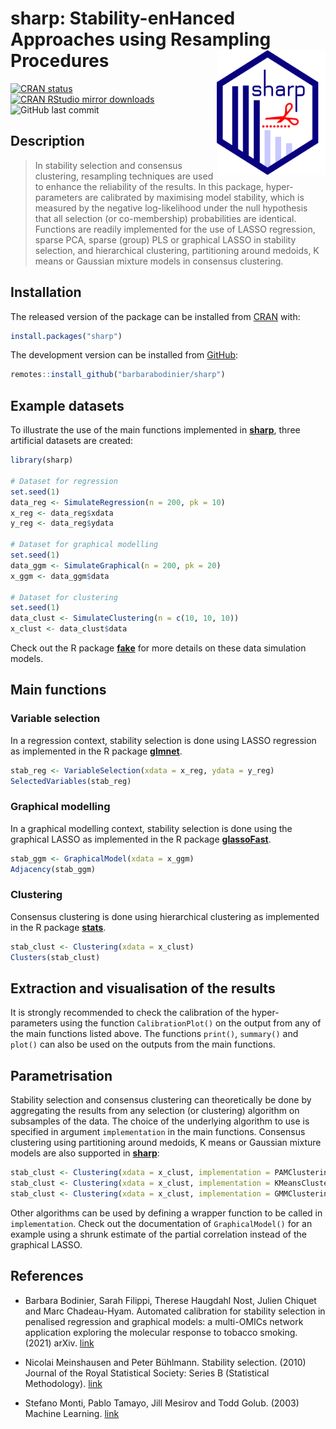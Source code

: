 
<!-- README.md is generated from README.Rmd. Please edit that file -->

# sharp: Stability-enHanced Approaches using Resampling Procedures <img src="man/figures/logo.png" align="right" width="174" height="200"/>

<!-- badges: start -->

[![CRAN
status](https://www.r-pkg.org/badges/version/sharp)](https://CRAN.R-project.org/package=sharp)
[![CRAN RStudio mirror
downloads](https://cranlogs.r-pkg.org/badges/last-month/sharp?color=blue)](https://r-pkg.org/pkg/sharp)
![GitHub last
commit](https://img.shields.io/github/last-commit/barbarabodinier/sharp?logo=GitHub&style=flat-square)
<!-- badges: end -->

## Description

> In stability selection and consensus clustering, resampling techniques
> are used to enhance the reliability of the results. In this package,
> hyper-parameters are calibrated by maximising model stability, which
> is measured by the negative log-likelihood under the null hypothesis
> that all selection (or co-membership) probabilities are identical.
> Functions are readily implemented for the use of LASSO regression,
> sparse PCA, sparse (group) PLS or graphical LASSO in stability
> selection, and hierarchical clustering, partitioning around medoids, K
> means or Gaussian mixture models in consensus clustering.

## Installation

The released version of the package can be installed from
[CRAN](https://CRAN.R-project.org) with:

``` r
install.packages("sharp")
```

The development version can be installed from
[GitHub](https://github.com/):

``` r
remotes::install_github("barbarabodinier/sharp")
```

## Example datasets

To illustrate the use of the main functions implemented in
[**sharp**](https://github.com/barbarabodinier/sharp), three artificial
datasets are created:

``` r
library(sharp)

# Dataset for regression
set.seed(1)
data_reg <- SimulateRegression(n = 200, pk = 10)
x_reg <- data_reg$xdata
y_reg <- data_reg$ydata

# Dataset for graphical modelling
set.seed(1)
data_ggm <- SimulateGraphical(n = 200, pk = 20)
x_ggm <- data_ggm$data

# Dataset for clustering
set.seed(1)
data_clust <- SimulateClustering(n = c(10, 10, 10))
x_clust <- data_clust$data
```

Check out the R package
[**fake**](https://github.com/barbarabodinier/fake) for more details on
these data simulation models.

## Main functions

### Variable selection

In a regression context, stability selection is done using LASSO
regression as implemented in the R package
[**glmnet**](https://CRAN.R-project.org/package=glmnet).

``` r
stab_reg <- VariableSelection(xdata = x_reg, ydata = y_reg)
SelectedVariables(stab_reg)
```

### Graphical modelling

In a graphical modelling context, stability selection is done using the
graphical LASSO as implemented in the R package
[**glassoFast**](https://CRAN.R-project.org/package=glassoFast).

``` r
stab_ggm <- GraphicalModel(xdata = x_ggm)
Adjacency(stab_ggm)
```

### Clustering

Consensus clustering is done using hierarchical clustering as
implemented in the R package
[**stats**](https://stat.ethz.ch/R-manual/R-devel/library/stats/html/00Index.html).

``` r
stab_clust <- Clustering(xdata = x_clust)
Clusters(stab_clust)
```

## Extraction and visualisation of the results

It is strongly recommended to check the calibration of the
hyper-parameters using the function `CalibrationPlot()` on the output
from any of the main functions listed above. The functions `print()`,
`summary()` and `plot()` can also be used on the outputs from the main
functions.

## Parametrisation

Stability selection and consensus clustering can theoretically be done
by aggregating the results from any selection (or clustering) algorithm
on subsamples of the data. The choice of the underlying algorithm to use
is specified in argument `implementation` in the main functions.
Consensus clustering using partitioning around medoids, K means or
Gaussian mixture models are also supported in
[**sharp**](https://github.com/barbarabodinier/sharp):

``` r
stab_clust <- Clustering(xdata = x_clust, implementation = PAMClustering)
stab_clust <- Clustering(xdata = x_clust, implementation = KMeansClustering)
stab_clust <- Clustering(xdata = x_clust, implementation = GMMClustering)
```

Other algorithms can be used by defining a wrapper function to be called
in `implementation`. Check out the documentation of `GraphicalModel()`
for an example using a shrunk estimate of the partial correlation
instead of the graphical LASSO.

## References

- Barbara Bodinier, Sarah Filippi, Therese Haugdahl Nost, Julien Chiquet
  and Marc Chadeau-Hyam. Automated calibration for stability selection
  in penalised regression and graphical models: a multi-OMICs network
  application exploring the molecular response to tobacco
  smoking. (2021) arXiv.
  [link](https://doi.org/10.48550/arXiv.2106.02521)

- Nicolai Meinshausen and Peter Bühlmann. Stability selection. (2010)
  Journal of the Royal Statistical Society: Series B (Statistical
  Methodology). [link](https://doi.org/10.1111/j.1467-9868.2010.00740.x)

- Stefano Monti, Pablo Tamayo, Jill Mesirov and Todd Golub. (2003)
  Machine Learning. [link](https://doi.org/10.1023/A:1023949509487)
